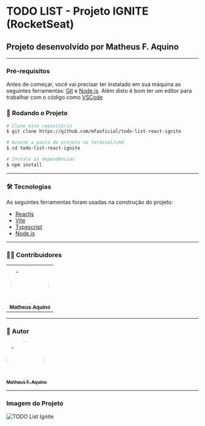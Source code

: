 # TODO LIST - Projeto IGNITE (RocketSeat)
## Projeto desenvolvido por Matheus F. Aquino

---

### Pré-requisitos

Antes de começar, você vai precisar ter instalado em sua máquina as seguintes ferramentas:
[Git](https://git-scm.com) e [Node.js](https://nodejs.org/en/).
Além disto é bom ter um editor para trabalhar com o código como [VSCode](https://code.visualstudio.com/)

### 🎲 Rodando o Projeto

```bash
# Clone este repositório
$ git clone https://github.com/mfaoficial/todo-list-react-ignite

# Acesse a pasta do projeto no terminal/cmd
$ cd todo-list-react-ignite

# Instale as dependências
$ npm install
```

---

### 🛠 Tecnologias

As seguintes ferramentas foram usadas na construção do projeto:

- [Reactjs](https://pt-br.reactjs.org/)
- [Vite](https://vitejs.dev/)
- [Typescript](https://www.typescriptlang.org/)
- [Node.js](https://nodejs.org/en/)

---

### 👨‍💻 Contribuidores

<table>
  <tr>
    <td align="center"><a href="https://github.com/mfaoficial"><img style="border-radius: 50%;" src="https://avatars.githubusercontent.com/u/56968366?s=64&v=4" width="100px;" alt=""/><br /><sub><b>Matheus Aquino</b></sub></a><br /></td>
  </tr>
</table>

---

### 🦸 Autor

<a href="https://github.com/mfaoficial">
 <img style="border-radius: 50%;" src="https://avatars.githubusercontent.com/u/56968366?s=64&v=4" width="100px;" alt=""/>
 <br />
 <sub><b>Matheus F. Aquino</b></sub></a>
 <br />
 
 ---
 
 ### Imagem do Projeto
 
 ![TODO List Ignite](https://prnt.sc/WgzRQXdJWb_t)
